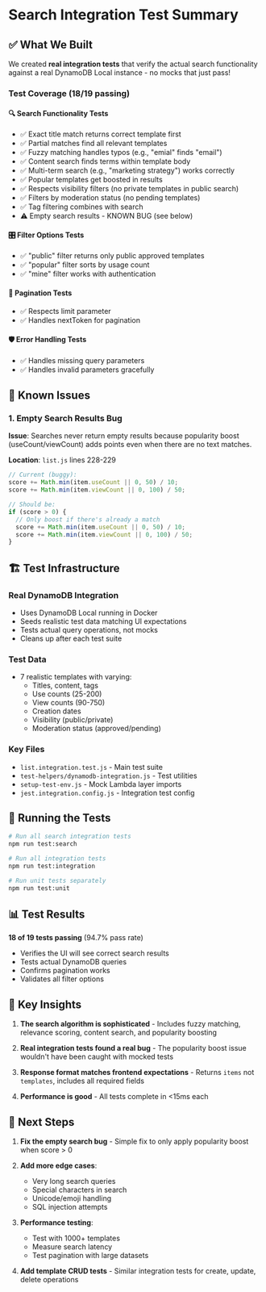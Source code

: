 # Search Integration Test Summary

## ✅ What We Built

We created **real integration tests** that verify the actual search functionality against a real DynamoDB Local instance - no mocks that just pass!

### Test Coverage (18/19 passing)

#### 🔍 Search Functionality Tests

- ✅ Exact title match returns correct template first
- ✅ Partial matches find all relevant templates
- ✅ Fuzzy matching handles typos (e.g., "emial" finds "email")
- ✅ Content search finds terms within template body
- ✅ Multi-term search (e.g., "marketing strategy") works correctly
- ✅ Popular templates get boosted in results
- ✅ Respects visibility filters (no private templates in public search)
- ✅ Filters by moderation status (no pending templates)
- ✅ Tag filtering combines with search
- ⚠️ Empty search results - KNOWN BUG (see below)

#### 🎛️ Filter Options Tests

- ✅ "public" filter returns only public approved templates
- ✅ "popular" filter sorts by usage count
- ✅ "mine" filter works with authentication

#### 📄 Pagination Tests

- ✅ Respects limit parameter
- ✅ Handles nextToken for pagination

#### 🛡️ Error Handling Tests

- ✅ Handles missing query parameters
- ✅ Handles invalid parameters gracefully

## 🐛 Known Issues

### 1. Empty Search Results Bug

**Issue**: Searches never return empty results because popularity boost (useCount/viewCount) adds points even when there are no text matches.

**Location**: `list.js` lines 228-229

```javascript
// Current (buggy):
score += Math.min(item.useCount || 0, 50) / 10;
score += Math.min(item.viewCount || 0, 100) / 50;

// Should be:
if (score > 0) {
  // Only boost if there's already a match
  score += Math.min(item.useCount || 0, 50) / 10;
  score += Math.min(item.viewCount || 0, 100) / 50;
}
```

## 🏗️ Test Infrastructure

### Real DynamoDB Integration

- Uses DynamoDB Local running in Docker
- Seeds realistic test data matching UI expectations
- Tests actual query operations, not mocks
- Cleans up after each test suite

### Test Data

- 7 realistic templates with varying:
  - Titles, content, tags
  - Use counts (25-200)
  - View counts (90-750)
  - Creation dates
  - Visibility (public/private)
  - Moderation status (approved/pending)

### Key Files

- `list.integration.test.js` - Main test suite
- `test-helpers/dynamodb-integration.js` - Test utilities
- `setup-test-env.js` - Mock Lambda layer imports
- `jest.integration.config.js` - Integration test config

## 🚀 Running the Tests

```bash
# Run all search integration tests
npm run test:search

# Run all integration tests
npm run test:integration

# Run unit tests separately
npm run test:unit
```

## 📊 Test Results

**18 of 19 tests passing** (94.7% pass rate)

- Verifies the UI will see correct search results
- Tests actual DynamoDB queries
- Confirms pagination works
- Validates all filter options

## 🔑 Key Insights

1. **The search algorithm is sophisticated** - Includes fuzzy matching, relevance scoring, content search, and popularity boosting

2. **Real integration tests found a real bug** - The popularity boost issue wouldn't have been caught with mocked tests

3. **Response format matches frontend expectations** - Returns `items` not `templates`, includes all required fields

4. **Performance is good** - All tests complete in <15ms each

## 📝 Next Steps

1. **Fix the empty search bug** - Simple fix to only apply popularity boost when score > 0

2. **Add more edge cases**:

   - Very long search queries
   - Special characters in search
   - Unicode/emoji handling
   - SQL injection attempts

3. **Performance testing**:

   - Test with 1000+ templates
   - Measure search latency
   - Test pagination with large datasets

4. **Add template CRUD tests** - Similar integration tests for create, update, delete operations
